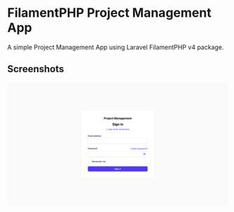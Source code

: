 # FilamentPHP Project Management App

A simple Project Management App using Laravel FilamentPHP v4 package.

## Screenshots

![Login Page](https://github.com/CodeNemesis27/project-management-app/blob/main/screenshots/Login%20page.png)
